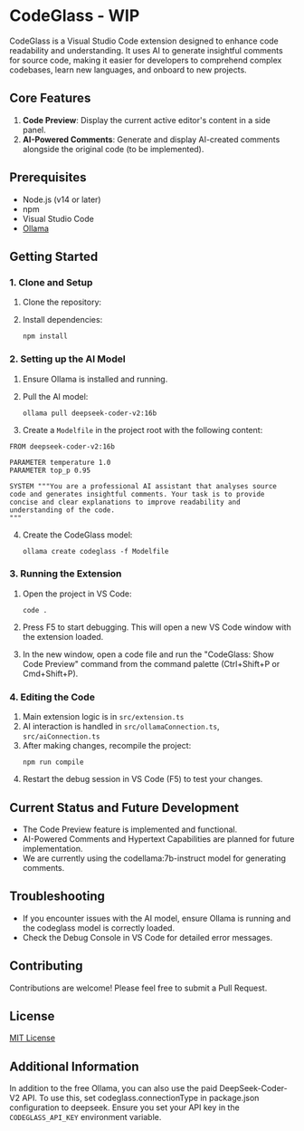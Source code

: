 # CodeGlass - WIP

CodeGlass is a Visual Studio Code extension designed to enhance code readability and understanding. It uses AI to generate insightful comments for source code, making it easier for developers to comprehend complex codebases, learn new languages, and onboard to new projects.

## Core Features

1. **Code Preview**: Display the current active editor's content in a side panel.
2. **AI-Powered Comments**: Generate and display AI-created comments alongside the original code (to be implemented).

## Prerequisites

- Node.js (v14 or later)
- npm
- Visual Studio Code
- [Ollama](https://ollama.ai/)

## Getting Started

### 1. Clone and Setup

1. Clone the repository:

2. Install dependencies:
   ```
   npm install
   ```

### 2. Setting up the AI Model

1. Ensure Ollama is installed and running.

2. Pull the AI model:

   ```
   ollama pull deepseek-coder-v2:16b
   ```

3. Create a `Modelfile` in the project root with the following content:

```
FROM deepseek-coder-v2:16b

PARAMETER temperature 1.0
PARAMETER top_p 0.95

SYSTEM """You are a professional AI assistant that analyses source code and generates insightful comments. Your task is to provide concise and clear explanations to improve readability and understanding of the code. 
"""
```

4. Create the CodeGlass model:
   ```
   ollama create codeglass -f Modelfile
   ```

### 3. Running the Extension

1. Open the project in VS Code:
   ```
   code .
   ```

2. Press F5 to start debugging. This will open a new VS Code window with the extension loaded.

3. In the new window, open a code file and run the "CodeGlass: Show Code Preview" command from the command palette (Ctrl+Shift+P or Cmd+Shift+P).

### 4. Editing the Code

1. Main extension logic is in `src/extension.ts`
2. AI interaction is handled in `src/ollamaConnection.ts`, `src/aiConnection.ts`
3. After making changes, recompile the project:
   ```
   npm run compile
   ```
4. Restart the debug session in VS Code (F5) to test your changes.

## Current Status and Future Development

- The Code Preview feature is implemented and functional.
- AI-Powered Comments and Hypertext Capabilities are planned for future implementation.
- We are currently using the codellama:7b-instruct model for generating comments.

## Troubleshooting

- If you encounter issues with the AI model, ensure Ollama is running and the codeglass model is correctly loaded.
- Check the Debug Console in VS Code for detailed error messages.

## Contributing

Contributions are welcome! Please feel free to submit a Pull Request.

## License

[MIT License](LICENSE)

## Additional Information

In addition to the free Ollama, you can also use the paid DeepSeek-Coder-V2 API. To use this, set codeglass.connectionType in package.json configuration to deepseek. Ensure you set your API key in the `CODEGLASS_API_KEY` environment variable.
